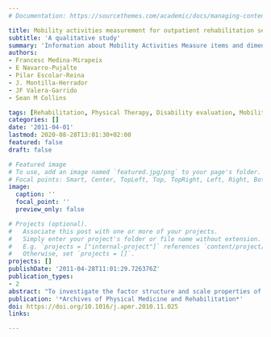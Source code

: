 ```yaml
---
# Documentation: https://sourcethemes.com/academic/docs/managing-content/

title: Mobility activities measurement for outpatient rehabilitation settings
subtitle: 'A qualitative study'
summary: 'Information about Mobility Activities Measure items and dimensions from this study will be useful in the future operationalization and implementation of the ICF.'
authors:
- Francesc Medina-Mirapeix
- E Navarro-Pujalte 
- Pilar Escolar-Reina
- J. Montilla-Herrador
- JF Valera-Garrido
- Sean M Collins

tags: [Rehabilitation, Physical Therapy, Disability evaluation, Mobility limitation, Qualitative methods]
categories: []
date: '2011-04-01'
lastmod: 2020-08-28T13:01:30+02:00
featured: false
draft: false

# Featured image
# To use, add an image named `featured.jpg/png` to your page's folder.
# Focal points: Smart, Center, TopLeft, Top, TopRight, Left, Right, BottomLeft, Bottom, BottomRight.
image:
  caption: ''
  focal_point: ''
  preview_only: false

# Projects (optional).
#   Associate this post with one or more of your projects.
#   Simply enter your project's folder or file name without extension.
#   E.g. `projects = ["internal-project"]` references `content/project/deep-learning/index.md`.
#   Otherwise, set `projects = []`.
projects: []
publishDate: '2011-04-28T11:01:29.726376Z'
publication_types:
- 2
abstract: "To investigate the factor structure and scale properties of items underlying the mobility activities subdomains of the International Classification of Functioning, Disability and Health (ICF). Design. A cross-sectional self-reportbased psychometric study. Setting. Outpatient rehabilitation settings (N=3) in 3 urban areas of Spain. Participants. Convenience sample of 615 patients with musculoskeletal conditions (mean age, 38.1y) participating in an active physiotherapy program. Interventions. Not applicable. Main Outcomes Measures. A 22-item Mobility Activities Measure by using a self-report questionnaire that assessed whether patients had limitations on daily activities across major ICF categories of mobility subdomains. Factor analysis, tests of item scaling, internal consistency reliability analysis, Rasch item response theory modeling, and modified parallel analysis were used. Results. Initial exploratory factor analysis results for each ICF subdomain produced a total of 5 distinct and interpretable factors or dimensions, changing and maintaining body position involving sitting and/or lying; changing and maintaining body position involving standing up; carrying, moving, and handling objects using the hand and shoulder; carrying, moving, and handling objects using the hand and/or forearm; and walking and moving. Dimensionality of these 5 factors was verified by using confirmatory factor analyses and scaling assumptions were met for each dimension. Rasch scaling and modified parallel analysis supported the unidimensionality. Conclusions. The Mobility Activities Measure is a promising new self-report measure of mobility activities as defined by the ICF. Information about Mobility Activities Measure items and dimensions from this study will be useful in the future operationalization and implementation of ICF."
publication: '*Archives of Physical Medicine and Rehabilitation*'
doi: https://doi.org/10.1016/j.apmr.2010.11.025
links:

---
```

